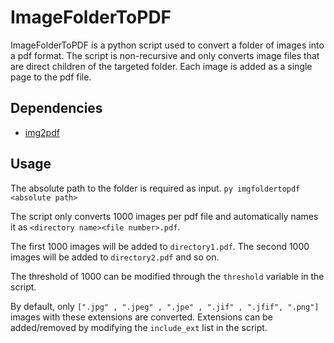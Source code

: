 # ImageFolderToPDF
ImageFolderToPDF is a python script used to convert a folder of images into a pdf format. The script is non-recursive and only converts image files that are direct children of the targeted folder. Each image is added as a single page to the pdf file.

## Dependencies
- [img2pdf](https://github.com/josch/img2pdf)

## Usage
The absolute path to the folder is required as input.
```py imgfoldertopdf <absolute path>```

The script only converts 1000 images per pdf file and automatically names it as
```<directory name><file number>.pdf```.

The first 1000 images will be added to ```directory1.pdf```. The second 1000 images will be added to ```directory2.pdf``` and so on.

The threshold of 1000 can be modified through the ```threshold``` variable in the script.

By default, only ```[".jpg" , ".jpeg" , ".jpe" , ".jif" , ".jfif", ".png"]``` images with these extensions are converted. Extensions can be added/removed by modifying the ```include_ext``` list in the script.
